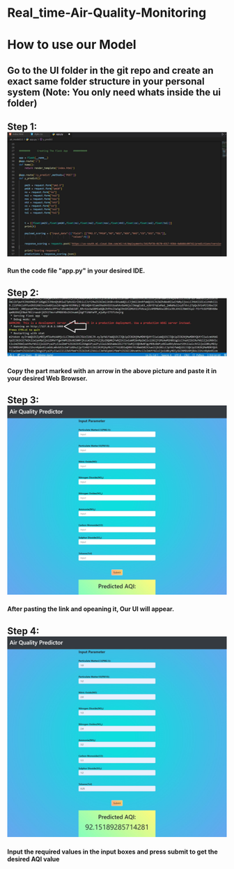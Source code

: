 # Real_time-Air-Quality-Monitoring


<h1> How to use our Model

<h2> Go to the UI folder in the git repo and create an exact same folder structure in your personal system (Note: You only need whats inside the ui folder)
  
<h2>Step 1:
  
<img src = "Procedure/step1 ss.jpg">
  
 <h4> Run the code file "app.py" in your desired IDE.

   
<h2> Step 2:
  
  <img src = "Procedure/step2 ss.jpg">
  
  <h4> Copy the part marked with an arrow in the above picture and paste it in your desired Web Browser.
    
<h2> Step 3:
  
  <img src = "Procedure/step3 ss.jpeg">
  
  <h4> After pasting the link and opeaning it, Our UI will appear.
    
<h2> Step 4:
  
  <img src = "Procedure/step4 ss.jpeg">
  
  <h4> Input the required values in the input boxes and press submit to get the desired AQI value
